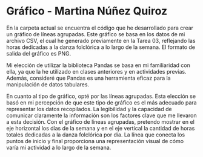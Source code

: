 # Gráfico - Martina Núñez Quiroz

En la carpeta actual se encuentra el código que he desarrollado para crear un gráfico de líneas agrupadas. Este gráfico se basa en los datos de mi archivo CSV, el cual he generado previamente en la Tarea 03, reflejando las horas dedicadas a la danza folclórica a lo largo de la semana. El formato de salida del gráfico es PNG.

Mi elección de utilizar la biblioteca Pandas se basa en mi familiaridad con ella, ya que la he utilizado en clases anteriores y en actividades previas. Además, consideré que Pandas es una herramienta eficaz para la manipulación de datos tabulares.

En cuanto al tipo de gráfico, opté por las líneas agrupadas. Esta elección se basó en mi percepción de que este tipo de gráfico es el más adecuado para representar los datos recopilados. La legibilidad y la capacidad de comunicar claramente la información son los factores clave que me llevaron a esta decisión. Con el gráfico de líneas agrupadas, pretendo mostrar en el eje horizontal los días de la semana y en el eje vertical la cantidad de horas totales dedicadas a la danza folclórica por día. La línea que conecta los puntos de inicio y final proporciona una representación visual de cómo varía mi actividad a lo largo de la semana.

